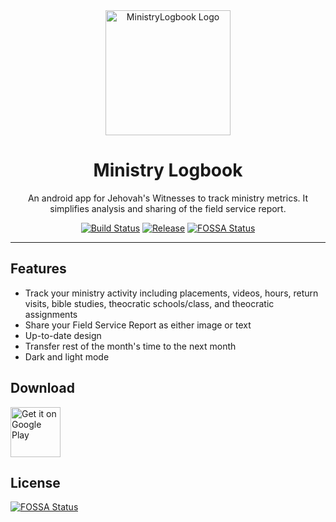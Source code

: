 <div align="center">
  <img width="200" src="resources/logo.svg" alt="MinistryLogbook Logo">
  <h1>Ministry Logbook</h1>
  <p>An android app for Jehovah's Witnesses to track ministry metrics. It simplifies analysis and sharing of the field service report.</p>

[![Build Status](https://github.com/danieldaeschle/MinistryLogbook/workflows/Build/badge.svg)](https://github.com/danieldaeschle/MinistryLogbook/actions/workflows/test.yml)
[![Release](https://img.shields.io/github/v/release/MinistryLogbook/MinistryLogbook?include_prereleases)](https://github.com/MinistryLogbook/MinistryLogbook/releases)
[![FOSSA Status](https://app.fossa.com/api/projects/git%2Bgithub.com%2FMinistryLogbook%2FMinistryLogbook.svg?type=shield)](https://app.fossa.com/projects/git%2Bgithub.com%2FMinistryLogbook%2FMinistryLogbook?ref=badge_shield)

</div>

---

## Features

- Track your ministry activity including placements, videos, hours, return visits, bible studies,
  theocratic schools/class, and theocratic assignments
- Share your Field Service Report as either image or text
- Up-to-date design
- Transfer rest of the month's time to the next month
- Dark and light mode

## Download

[<img height="80" src="resources/google-play-badge.png" alt="Get it on Google Play">](https://play.google.com/store/apps/details?id=app.ministrylogbook)


## License
[![FOSSA Status](https://app.fossa.com/api/projects/git%2Bgithub.com%2FMinistryLogbook%2FMinistryLogbook.svg?type=large)](https://app.fossa.com/projects/git%2Bgithub.com%2FMinistryLogbook%2FMinistryLogbook?ref=badge_large)
